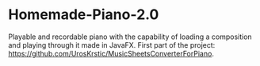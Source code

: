 # Homemade-Piano-2.0
Playable and recordable piano with the capability of loading a composition and playing through it made in JavaFX.
First part of the project: https://github.com/UrosKrstic/MusicSheetsConverterForPiano.
